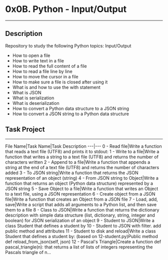 # 0x0B. Python - Input/Output
---

## Description
Repository to study the following Python topics: Input/Output

- How to open a file
- How to write text in a file
- How to read the full content of a file
- How to read a file line by line
- How to move the cursor in a file
- How to make sure a file is closed after using it
- What is and how to use the with statement
- What is JSON
- What is serialization
- What is deserialization
- How to convert a Python data structure to a JSON string
- How to convert a JSON string to a Python data structure

## Task Project
---
File Name|Task Name|Task Description
---|---
0 - Read file|Write a function that reads a text file (UTF8) and prints it to stdout:
1 - Write to a file|Write a function that writes a string to a text file (UTF8) and returns the number of characters written
2 - Append to a file|Write a function that appends a string at the end of a text file (UTF8) and returns the number of characters added
3 - To JSON string|Write a function that returns the JSON representation of an object (string)
4 - From JSON string to Object|Write a function that returns an object (Python data structure) represented by a JSON string
5 - Save Object to a file|Write a function that writes an Object to a text file, using a JSON representation
6 - Create object from a JSON file|Write a function that creates an Object from a JSON file
7 - Load, add, save|Write a script that adds all arguments to a Python list, and then save them to a file
8 - Class to JSON|Write a function that returns the dictionary description with simple data structure (list, dictionary, string, integer and boolean) for JSON serialization of an object
9 - Student to JSON|Write a class Student that defines a student by
10 - Student to JSON with filter. add public method and attributes
11 - Student to disk and reload|Write a class Student that defines a student by: (based on 12-student.py)Public method def reload_from_json(self, json)
12 - Pascal's Triangle|Create a function def pascal_triangle(n): that returns a list of lists of integers representing the Pascals triangle of n...
